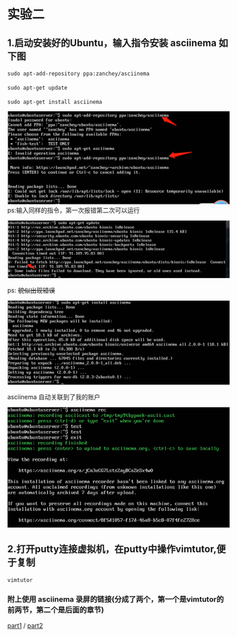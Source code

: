实验二
=

## 1.启动安装好的Ubuntu，输入指令安装 asciinema 如下图

    sudo apt-add-repository ppa:zanchey/asciinema

    sudo apt-get update

    sudo apt-get install asciinema


![](img/1.png)
ps:输入同样的指令，第一次报错第二次可以运行

![](img/2.png)

ps:
~~貌似出现错误~~

![](img/3.png)

asciinema 自动关联到了我的账户

![](img/4.png)

## 2.打开putty连接虚拟机，在putty中操作vimtutor,便于复制

    vimtutor


### 附上使用 asciinema 录屏的链接(分成了两个，第一个是vimtutor的前两节，第二个是后面的章节)

[part1](https://asciinema.org/a/qF2vYqZkGtCo65Xf5cvcYeXvE "第一段录屏")
/
[part2](https://asciinema.org/a/fuvF1E5gDiEBUVxDAVAFlf1Ue "第二段录屏")



